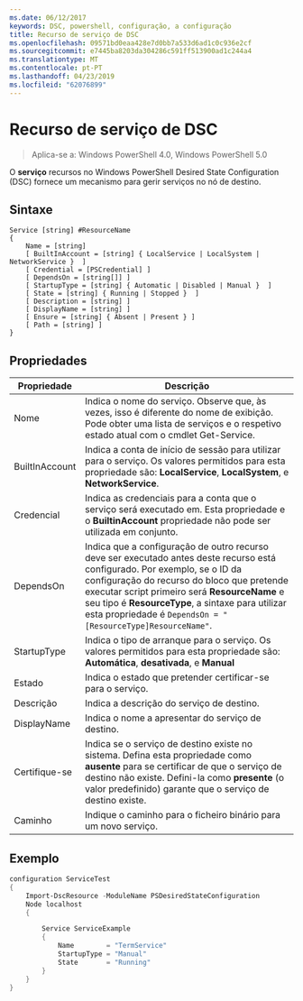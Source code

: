 ```yaml
---
ms.date: 06/12/2017
keywords: DSC, powershell, configuração, a configuração
title: Recurso de serviço de DSC
ms.openlocfilehash: 09571bd0eaa428e7d0bb7a533d6ad1c0c936e2cf
ms.sourcegitcommit: e7445ba8203da304286c591ff513900ad1c244a4
ms.translationtype: MT
ms.contentlocale: pt-PT
ms.lasthandoff: 04/23/2019
ms.locfileid: "62076899"
---
```

# <a name="dsc-service-resource"></a>Recurso de serviço de DSC

> Aplica-se a: Windows PowerShell 4.0, Windows PowerShell 5.0


O **serviço** recursos no Windows PowerShell Desired State Configuration (DSC) fornece um mecanismo para gerir serviços no nó de destino.

## <a name="syntax"></a>Sintaxe

```
Service [string] #ResourceName
{
    Name = [string]
    [ BuiltInAccount = [string] { LocalService | LocalSystem | NetworkService }  ]
    [ Credential = [PSCredential] ]
    [ DependsOn = [string[]] ]
    [ StartupType = [string] { Automatic | Disabled | Manual }  ]
    [ State = [string] { Running | Stopped }  ]
    [ Description = [string] ]
    [ DisplayName = [string] ]
    [ Ensure = [string] { Absent | Present } ]
    [ Path = [string] ]
}
```

## <a name="properties"></a>Propriedades

|  Propriedade  |  Descrição   |
|---|---|
| Nome| Indica o nome do serviço. Observe que, às vezes, isso é diferente do nome de exibição. Pode obter uma lista de serviços e o respetivo estado atual com o cmdlet Get-Service.|
| BuiltInAccount| Indica a conta de início de sessão para utilizar para o serviço. Os valores permitidos para esta propriedade são: **LocalService**, **LocalSystem**, e **NetworkService**.|
| Credencial| Indica as credenciais para a conta que o serviço será executado em. Esta propriedade e o __BuiltinAccount__ propriedade não pode ser utilizada em conjunto.|
| DependsOn| Indica que a configuração de outro recurso deve ser executado antes deste recurso está configurado. Por exemplo, se o ID da configuração do recurso do bloco que pretende executar script primeiro será __ResourceName__ e seu tipo é __ResourceType__, a sintaxe para utilizar esta propriedade é `DependsOn = "[ResourceType]ResourceName"`.|
| StartupType| Indica o tipo de arranque para o serviço. Os valores permitidos para esta propriedade são: **Automática**, **desativada**, e **Manual**|
| Estado| Indica o estado que pretender certificar-se para o serviço.|
| Descrição | Indica a descrição do serviço de destino.|
| DisplayName | Indica o nome a apresentar do serviço de destino.|
| Certifique-se | Indica se o serviço de destino existe no sistema. Defina esta propriedade como **ausente** para se certificar de que o serviço de destino não existe. Defini-la como **presente** (o valor predefinido) garante que o serviço de destino existe.|
| Caminho | Indique o caminho para o ficheiro binário para um novo serviço.|

## <a name="example"></a>Exemplo

```powershell
configuration ServiceTest
{
    Import-DscResource -ModuleName PSDesiredStateConfiguration
    Node localhost
    {

        Service ServiceExample
        {
            Name        = "TermService"
            StartupType = "Manual"
            State       = "Running"
        }
    }
}
```